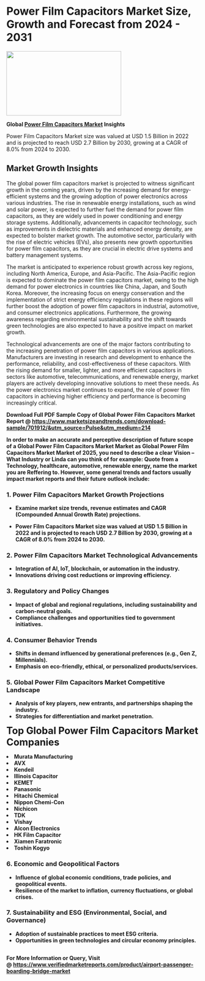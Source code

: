 <H1>Power Film Capacitors Market Size, Growth and Forecast from 2024 - 2031</H1><img class="aligncenter size-medium wp-image-584254" src="https://thirdeyenews.in/wp-content/uploads/2024/09/Global-Market-Research-300x168.jpeg" alt="" width="300" height="168" /><p><strong>Global&nbsp;<a href="https://www.marketsizeandtrends.com/download-sample/701912/&amp;utm_source=Pulse&amp;utm_medium=214">Power Film Capacitors Market</a> Insights</strong></p><p>Power Film Capacitors Market size was valued at USD 1.5 Billion in 2022 and is projected to reach USD 2.7 Billion by 2030, growing at a CAGR of 8.0% from 2024 to 2030.</p><p><h2>Market Growth Insights</h2> <p>The global power film capacitors market is projected to witness significant growth in the coming years, driven by the increasing demand for energy-efficient systems and the growing adoption of power electronics across various industries. The rise in renewable energy installations, such as wind and solar power, is expected to further fuel the demand for power film capacitors, as they are widely used in power conditioning and energy storage systems. Additionally, advancements in capacitor technology, such as improvements in dielectric materials and enhanced energy density, are expected to bolster market growth. The automotive sector, particularly with the rise of electric vehicles (EVs), also presents new growth opportunities for power film capacitors, as they are crucial in electric drive systems and battery management systems.</p> <p><strong></strong></p> <p>The market is anticipated to experience robust growth across key regions, including North America, Europe, and Asia-Pacific. The Asia-Pacific region is expected to dominate the power film capacitors market, owing to the high demand for power electronics in countries like China, Japan, and South Korea. Moreover, the increasing focus on energy conservation and the implementation of strict energy efficiency regulations in these regions will further boost the adoption of power film capacitors in industrial, automotive, and consumer electronics applications. Furthermore, the growing awareness regarding environmental sustainability and the shift towards green technologies are also expected to have a positive impact on market growth.</p> <p>Technological advancements are one of the major factors contributing to the increasing penetration of power film capacitors in various applications. Manufacturers are investing in research and development to enhance the performance, reliability, and cost-effectiveness of these capacitors. With the rising demand for smaller, lighter, and more efficient capacitors in sectors like automotive, telecommunications, and renewable energy, market players are actively developing innovative solutions to meet these needs. As the power electronics market continues to expand, the role of power film capacitors in achieving higher efficiency and performance is becoming increasingly critical.</p> <p><strong></p><p><span class=""><strong>Download Full PDF Sample Copy of Global Power Film Capacitors Market Report</strong> @ <a href="https://www.marketsizeandtrends.com/download-sample/701912/&amp;utm_source=Pulse&amp;utm_medium=214" target="_blank">https://www.marketsizeandtrends.com/download-sample/701912/&amp;utm_source=Pulse&amp;utm_medium=214</a></span></p><p>In order to make an accurate and perceptive description of future scope of a Global&nbsp;Power Film Capacitors Market Market as Global&nbsp;Power Film Capacitors Market Market of 2025, you need to describe a clear Vision &ndash; What Industry or Linda can you think of for example: Quote from a Technology, healthcare, automotive, renewable energy, name the market you are Reffering to. However, some general trends and factors usually impact market reports and their future outlook include:</p><h3>1.&nbsp;<strong>Power Film Capacitors Market Growth Projections</strong></h3><ul><li>Examine market size trends, revenue estimates and CAGR (Compounded Annual Growth Rate) projections.</li><li><p>Power Film Capacitors Market size was valued at USD 1.5 Billion in 2022 and is projected to reach USD 2.7 Billion by 2030, growing at a CAGR of 8.0% from 2024 to 2030.</p></li></ul><h3>2.&nbsp;<strong>Power Film Capacitors Market Technological Advancements</strong></h3><ul><li>Integration of AI, IoT, blockchain, or automation in the industry.</li><li>Innovations driving cost reductions or improving efficiency.</li></ul><h3>3.&nbsp;<strong>Regulatory and Policy Changes</strong></h3><ul><li>Impact of global and regional regulations, including sustainability and carbon-neutral goals.</li><li>Compliance challenges and opportunities tied to government initiatives.</li></ul><h3>4.&nbsp;<strong>Consumer Behavior Trends</strong></h3><ul><li>Shifts in demand influenced by generational preferences (e.g., Gen Z, Millennials).</li><li>Emphasis on eco-friendly, ethical, or personalized products/services.</li></ul><h3>5.&nbsp;<strong>Global Power Film Capacitors Market Competitive Landscape</strong></h3><ul><li>Analysis of key players, new entrants, and partnerships shaping the industry.</li><li>Strategies for differentiation and market penetration.</li></ul><p data-pm-slice="1 1 []"><span style="color: inherit; font-family: inherit; font-size: 25px;">Top Global Power Film Capacitors Market Companies</span></p><div class="" data-test-id=""><p><li>Murata Manufacturing</li><li> AVX</li><li> Kendeil</li><li> Illinois Capacitor</li><li> KEMET</li><li> Panasonic</li><li> Hitachi Chemical</li><li> Nippon Chemi-Con</li><li> Nichicon</li><li> TDK</li><li> Vishay</li><li> Alcon Electronics</li><li> HK Film Capacitor</li><li> Xiamen Faratronic</li><li> Toshin Kogyo</li></p></div><h3>6.&nbsp;<strong>Economic and Geopolitical Factors</strong></h3><ul><li>Influence of global economic conditions, trade policies, and geopolitical events.</li><li>Resilience of the market to inflation, currency fluctuations, or global crises.</li></ul><h3>7.&nbsp;<strong>Sustainability and ESG (Environmental, Social, and Governance)</strong></h3><ul><li>Adoption of sustainable practices to meet ESG criteria.</li><li>Opportunities in green technologies and circular economy principles.</li></ul><h2><strong style="font-size: 14px;">For More Information or Query, Visit @&nbsp;</strong><a style="background-color: #ffffff; font-size: 14px;" href="https://www.marketsizeandtrends.com/report/power-film-capacitors-market/" target="_blank">https://www.verifiedmarketreports.com/product/airport-passenger-boarding-bridge-market</a></h2>
